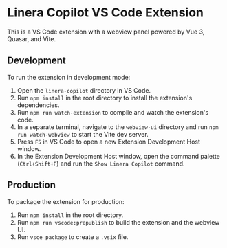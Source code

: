 # Linera Copilot VS Code Extension

This is a VS Code extension with a webview panel powered by Vue 3, Quasar, and Vite.

## Development

To run the extension in development mode:

1.  Open the `linera-copilot` directory in VS Code.
2.  Run `npm install` in the root directory to install the extension's dependencies.
3.  Run `npm run watch-extension` to compile and watch the extension's code.
4.  In a separate terminal, navigate to the `webview-ui` directory and run `npm run watch-webview` to start the Vite dev server.
5.  Press `F5` in VS Code to open a new Extension Development Host window.
6.  In the Extension Development Host window, open the command palette (`Ctrl+Shift+P`) and run the `Show Linera Copilot` command.

## Production

To package the extension for production:

1.  Run `npm install` in the root directory.
2.  Run `npm run vscode:prepublish` to build the extension and the webview UI.
3.  Run `vsce package` to create a `.vsix` file.
